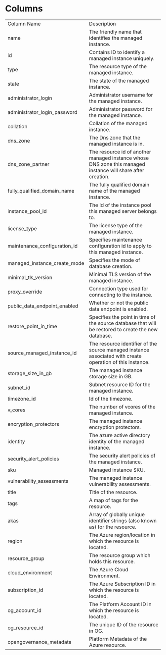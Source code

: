 # Columns  

<table>
	<tr><td>Column Name</td><td>Description</td></tr>
	<tr><td>name</td><td>The friendly name that identifies the managed instance.</td></tr>
	<tr><td>id</td><td>Contains ID to identify a managed instance uniquely.</td></tr>
	<tr><td>type</td><td>The resource type of the managed instance.</td></tr>
	<tr><td>state</td><td>The state of the managed instance.</td></tr>
	<tr><td>administrator_login</td><td>Administrator username for the managed instance.</td></tr>
	<tr><td>administrator_login_password</td><td>Administrator password for the managed instance.</td></tr>
	<tr><td>collation</td><td>Collation of the managed instance.</td></tr>
	<tr><td>dns_zone</td><td>The Dns zone that the managed instance is in.</td></tr>
	<tr><td>dns_zone_partner</td><td>The resource id of another managed instance whose DNS zone this managed instance will share after creation.</td></tr>
	<tr><td>fully_qualified_domain_name</td><td>The fully qualified domain name of the managed instance.</td></tr>
	<tr><td>instance_pool_id</td><td>The Id of the instance pool this managed server belongs to.</td></tr>
	<tr><td>license_type</td><td>The license type of the managed instance.</td></tr>
	<tr><td>maintenance_configuration_id</td><td>Specifies maintenance configuration id to apply to this managed instance.</td></tr>
	<tr><td>managed_instance_create_mode</td><td>Specifies the mode of database creation.</td></tr>
	<tr><td>minimal_tls_version</td><td>Minimal TLS version of the managed instance.</td></tr>
	<tr><td>proxy_override</td><td>Connection type used for connecting to the instance.</td></tr>
	<tr><td>public_data_endpoint_enabled</td><td>Whether or not the public data endpoint is enabled.</td></tr>
	<tr><td>restore_point_in_time</td><td>Specifies the point in time of the source database that will be restored to create the new database.</td></tr>
	<tr><td>source_managed_instance_id</td><td>The resource identifier of the source managed instance associated with create operation of this instance.</td></tr>
	<tr><td>storage_size_in_gb</td><td>The managed instance storage size in GB.</td></tr>
	<tr><td>subnet_id</td><td>Subnet resource ID for the managed instance.</td></tr>
	<tr><td>timezone_id</td><td>Id of the timezone.</td></tr>
	<tr><td>v_cores</td><td>The number of vcores of the managed instance.</td></tr>
	<tr><td>encryption_protectors</td><td>The managed instance encryption protectors.</td></tr>
	<tr><td>identity</td><td>The azure active directory identity of the managed instance.</td></tr>
	<tr><td>security_alert_policies</td><td>The security alert policies of the managed instance.</td></tr>
	<tr><td>sku</td><td>Managed instance SKU.</td></tr>
	<tr><td>vulnerability_assessments</td><td>The managed instance vulnerability assessments.</td></tr>
	<tr><td>title</td><td>Title of the resource.</td></tr>
	<tr><td>tags</td><td>A map of tags for the resource.</td></tr>
	<tr><td>akas</td><td>Array of globally unique identifier strings (also known as) for the resource.</td></tr>
	<tr><td>region</td><td>The Azure region/location in which the resource is located.</td></tr>
	<tr><td>resource_group</td><td>The resource group which holds this resource.</td></tr>
	<tr><td>cloud_environment</td><td>The Azure Cloud Environment.</td></tr>
	<tr><td>subscription_id</td><td>The Azure Subscription ID in which the resource is located.</td></tr>
	<tr><td>og_account_id</td><td>The Platform Account ID in which the resource is located.</td></tr>
	<tr><td>og_resource_id</td><td>The unique ID of the resource in OG.</td></tr>
	<tr><td>opengovernance_metadata</td><td>Platform Metadata of the Azure resource.</td></tr>
</table>
